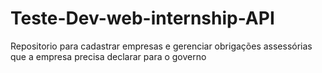 # Teste-Dev-web-internship-API
Repositorio para cadastrar empresas e gerenciar obrigações assessórias que a empresa precisa declarar para o governo

